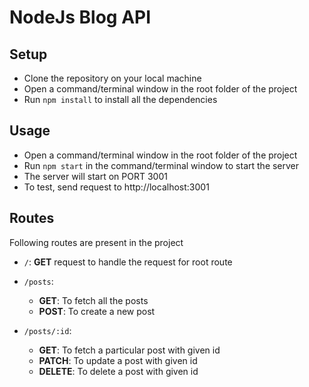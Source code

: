 # NodeJs Blog API

## Setup

- Clone the repository on your local machine
- Open a command/terminal window in the root folder of the project
- Run `npm install` to install all the dependencies

## Usage

- Open a command/terminal window in the root folder of the project
- Run `npm start` in the command/terminal window to start the server
- The server will start on PORT 3001
- To test, send request to http://localhost:3001

## Routes

Following routes are present in the project

- `/`: **GET** request to handle the request for root route

- `/posts`:

  - **GET**: To fetch all the posts
  - **POST**: To create a new post

- `/posts/:id`:

  - **GET**: To fetch a particular post with given id
  - **PATCH**: To update a post with given id
  - **DELETE**: To delete a post with given id
